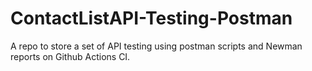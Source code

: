 # ContactListAPI-Testing-Postman
A repo to store a set of API testing using postman scripts and Newman reports on Github Actions CI.
